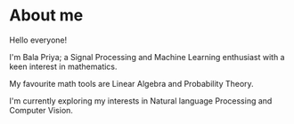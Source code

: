 # About me

Hello everyone!

I'm Bala Priya; a Signal Processing and Machine Learning enthusiast with a keen interest in mathematics.

My favourite math tools are Linear Algebra and Probability Theory.

I'm currently exploring my interests in Natural language Processing and Computer Vision.
